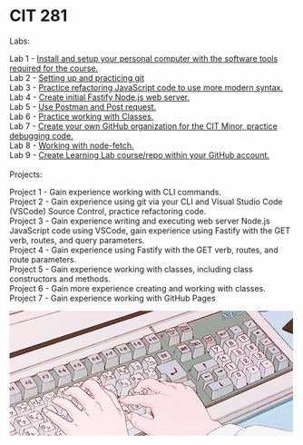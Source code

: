 # CIT 281</br>

Labs:</br>

Lab 1 - [Install and setup your personal computer with the software tools required for the course.](https://github.com/beawetton/cit281-lab1)</br>
Lab 2 - [Setting up and practicing git](https://github.com/beawetton/cit-lab2)</br>
Lab 3 - [Practice refactoring JavaScript code to use more modern syntax.](https://github.com/beawetton/cit-lab3)</br>
Lab 4 - [Create initial Fastify Node.js web server.](https://github.com/beawetton/cit-lab4)</br>
Lab 5 - [Use Postman and Post request.](https://github.com/beawetton/cit-lab5)</br>
Lab 6 - [Practice working with Classes.](https://github.com/beawetton/cit-lab6)</br>
Lab 7 - [Create your own GitHub organization for the CIT Minor, practice debugging code.](https://github.com/beawetton/cit-lab7)</br>
Lab 8 - [Working with node-fetch.](https://github.com/beawetton/cit-lab8)</br>
Lab 9 - [Create Learning Lab course/repo within your GitHub account.](https://github.com/beawetton/cit-lab9)</br>
</br>
Projects:</br>

Project 1 - Gain experience working with CLI commands.</br>
Project 2 - Gain experience using git via your CLI and Visual Studio Code (VSCode) Source Control, practice refactoring code.</br>
Project 3 - Gain experience writing and executing web server Node.js JavaScript code using VSCode, gain experience using Fastify with the GET verb, routes, and query parameters.</br>
Project 4 - Gain experience using Fastify with the GET verb, routes, and route parameters.</br>
Project 5 - Gain experience working with classes, including class constructors and methods.</br>
Project 6 - Gain more experience creating and working with classes.</br>
Project 7 - Gain experience working with GitHub Pages</br>

![Image description](coding.gif)

